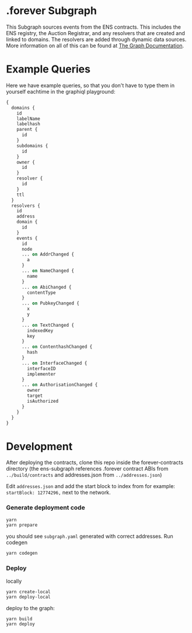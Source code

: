 # .forever Subgraph

This Subgraph sources events from the ENS contracts. This includes the ENS registry, the Auction Registrar, and any resolvers that are created and linked to domains. The resolvers are added through dynamic data sources. More information on all of this can be found at [The Graph Documentation](https://thegraph.com/docs/quick-start).

# Example Queries

Here we have example queries, so that you don't have to type them in yourself eachtime in the graphiql playground:

```graphql
{
  domains {
    id
    labelName
    labelhash
    parent {
      id
    }
    subdomains {
      id
    }
    owner {
      id
    }
    resolver {
      id
    }
    ttl
  }
  resolvers {
    id
    address
    domain {
      id
    }
    events {
      id
      node
      ... on AddrChanged {
        a
      }
      ... on NameChanged {
        name
      }
      ... on AbiChanged {
        contentType
      }
      ... on PubkeyChanged {
        x
        y
      }
      ... on TextChanged {
        indexedKey
        key
      }
      ... on ContenthashChanged {
        hash
      }
      ... on InterfaceChanged {
        interfaceID
        implementer
      }
      ... on AuthorisationChanged {
        owner
        target
        isAuthorized
      }
    }
  }
}

```


# Development

After deploying the contracts, clone this repo inside the forever-contracts directory (the ens-subgraph references .forever contract ABIs from `../build/contracts` and addresses.json from `../addresses.json`)

Edit `addresses.json` and add the start block to index from for example: `startBlock: 12774296,` next to the network.


### Generate deployment code

```bash
yarn
yarn prepare
```

you should see `subgraph.yaml` generated with correct addresses. Run codegen

```bash
yarn codegen
```

### Deploy

locally 

```bash
yarn create-local
yarn deploy-local
```

deploy to the graph:
```
yarn build
yarn deploy
```
